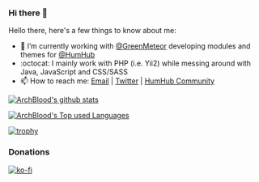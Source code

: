 ### Hi there 👋

<!--
**ArchBlood/ArchBlood** is a ✨ _special_ ✨ repository because its `README.md` (this file) appears on your GitHub profile.
-->

Hello there, here's a few things to know about me:

- 🔭 I’m currently working with [@GreenMeteor](https://github.com/GreenMeteor) developing modules and themes for [@HumHub](https://github.com/HumHub)
- :octocat: I mainly work with PHP (i.e. Yii2) while messing around with Java, JavaScript and CSS/SASS
- 📫 How to reach me: [Email](mailto:kodo@greenmeteor.net) | [Twitter](https://twitter.com/realGreenMeteor) | [HumHub Community](https://community.humhub.com/u/ArchBlood)

[![ArchBlood's github stats](https://github-readme-stats.vercel.app/api?username=ArchBlood&theme=dark&show_icons=true)](https://github.com/ArchBlood)

[![ArchBlood's Top used Languages](https://github-readme-stats.vercel.app/api/top-langs/?username=ArchBlood&langs_count=8&layout=compact&theme=dark)](https://github.com/ArchBlood)

[![trophy](https://github-profile-trophy.vercel.app/?username=archblood&theme=onedark)](https://github.com/ArchBlood)

### Donations
[![ko-fi](https://www.ko-fi.com/img/githubbutton_sm.svg)](https://ko-fi.com/A0A412O3P)
